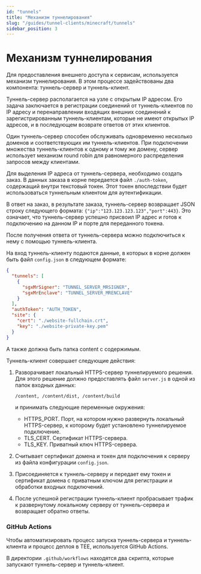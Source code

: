 ```yaml
---
id: "tunnels"
title: "Механизм туннелирования"
slug: "/guides/tunnel-clients/minecraft/tunnels"
sidebar_position: 3
---
```


# Механизм туннелирования

Для предоставления внешнего доступа к сервисам, используется механизм туннелирования. В этом процессе задействованы два 
компонента: туннель-сервер и туннель-клиент.

Туннель-сервер располагается на узле с открытым IP адресом. Его задача заключается в регистрации соединений от 
туннель-клиентов по IP адресу и перенаправлении входящих внешних соединений к зарегистрированным туннель-клиентам, 
которые не имеют открытых IP адресов, и в последующем возврате ответов от этих клиентов.

Один туннель-сервер способен обслуживать одновременно несколько доменов и соответствующих им туннель-клиентов. 
При подключении множества туннель-клиентов к одному и тому же домену, сервер использует механизм round robin для 
равномерного распределения запросов между клиентами.

Для выделения IP адреса от туннель-сервера, необходимо создать заказ. В данных заказа в корне передается файл 
`./auth-token`, содержащий внутри текстовый токен. Этот токен впоследствии будет использоваться туннельным клиентом для 
аутентификации.

В ответ на заказ, в результате заказа, туннель-сервер возвращает JSON строку следующего формата: 
`{"ip":"123.123.123.123","port":443}`. Это означает, что туннель-сервер успешно присвоил IP адрес и готов к подключению 
на данном IP и порте для переданного токена.

После получения ответа от туннель-сервера можно подключиться к нему с помощью туннель-клиента.

На вход туннель-клиенту подаются данные, в которых в корне должен быть файл `config.json` в следующем формате:

```json
{
  "tunnels": [
    {
      "sgxMrSigner": "TUNNEL_SERVER_MRSIGNER",
      "sgxMrEnclave": "TUNNEL_SERVER_MRENCLAVE"
    }
  ],
  "authToken": "AUTH_TOKEN",
  "site": {
    "cert": "./website-fullchain.crt",
    "key": "./website-private-key.pem"
  }
}
```

А также должна быть папка content с содержимым.

Туннель-клиент совершает следующие действия:

1. Разворачивает локальный HTTPS-сервер туннелируемого решения. Для этого решение должно предоставлять файл `server.js` 
   в одной из папок входных данных:

    ```bash
    /content, /content/dist, /content/build
    ```
    
    и принимать следующие переменные окружения:

   * HTTPS\_PORT. Порт, на котором нужно развернуть локальный HTTPS-сервер, к которому будет установлено туннелируемое подключение.
   * TLS\_CERT. Сертификат HTTPS-сервера.
   * TLS\_KEY. Приватный ключ HTTPS-сервера.

2. Считывает сертификат домена и токен для подключения к серверу из файла конфигурации `config.json`.
3. Присоединяется к туннель-серверу и передает ему токен и сертификат домена с приватным ключом для регистрации и 
обработки входных подключений.
4. После успешной регистрации туннель-клиент пробрасывает трафик к развернутому локальному серверу от туннель-сервера и 
возвращает обратно ответы.

### GitHub Actions

Чтобы автоматизировать процесс запуска туннель-сервера и туннель-клиента и процесс деплоя в TEE, используется GitHub Actions.

В директории `.github/workflows` находятся два скрипта, которые запускают туннель-сервер и туннель-клиент.
